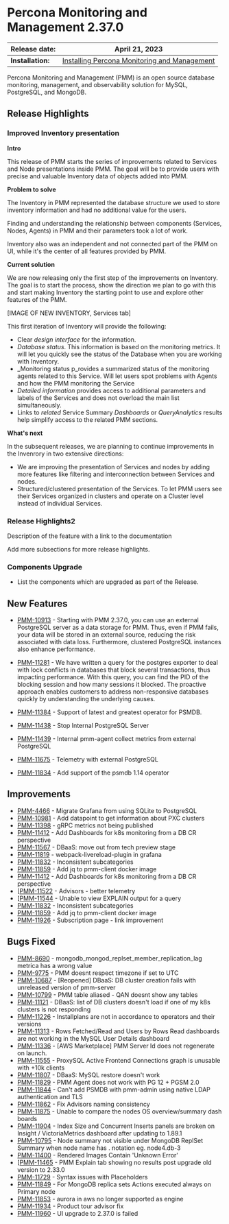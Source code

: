 # Percona Monitoring and Management 2.37.0

| **Release date:** | April 21, 2023                                                                                    |
| ----------------- | ----------------------------------------------------------------------------------------------- |
| **Installation:** | [Installing Percona Monitoring and Management](https://www.percona.com/software/pmm/quickstart) |

Percona Monitoring and Management (PMM) is an open source database monitoring, management, and observability solution for MySQL, PostgreSQL, and MongoDB.

<!---
!!! caution alert alert-warning "Important/Caution"
    Crucial points that need emphasis:

    - Important: A significant point that deserves emphasis.
    - Caution: Used to mean 'Continue with care'.
 --->


## Release Highlights


### Improved Inventory presentation

**Intro**

This release of PMM starts the series of improvements related to Services and Node presentations inside PMM. The goal will be to provide users with precise and valuable Inventory data of objects added into PMM.

**Problem to solve**

The Inventory in PMM represented the database structure we used to store inventory information and had no additional value for the users. 

Finding and understanding the relationship between components (Services, Nodes, Agents) in PMM and their parameters took a lot of work.

Inventory also was an independent and not connected part of the PMM on UI, while it's the center of all features provided by PMM.

**Current solution** 

We are now releasing only the first step of the improvements on Inventory. The goal is to start the process, show the direction we plan to go with this and start making Inventory the starting point to use and explore other features of the PMM.

\[IMAGE OF NEW INVENTORY, Services tab\]

This first iteration of Inventory will provide the following:

*   Clear _design interface_ for the information. 
*   _Database status_. This information is based on the monitoring metrics. It will let you quickly see the status of the Database when you are working with Inventory.  
*   _Monitoring status p_rovides a summarized status of the monitoring agents related to this Service. Will let users spot problems with Agents and how the PMM monitoring the Service
*   _Detailed information_ provides access to additional parameters and labels of the Services and does not overload the main list simultaneously. 
*   Links to _related_ Service Summary _Dashboards_ or _QueryAnalytics_ results help simplify access to the related PMM sections. 

**What's next**

In the subsequent releases, we are planning to continue improvements in the Invenrory in two extensive directions: 

*   We are improving the presentation of Services and nodes by adding more features like filtering and interconnection between Services and nodes.
*   Structured/clustered presentation of the Services. To let PMM users see their Services organized in clusters and operate on a Cluster level instead of individual Services.

### Release Highlights2
Description of the feature  with a link to the documentation

Add more subsections for more release highlights.


### Components Upgrade
- List the components which are upgraded as part of the Release.

## New Features

<!---

- List of new features with a comprehensive description of the feature and link to the JIRA ticket.

    Example:
    
    [PMM-XXXX](https://jira.percona.com/browse/PMM-XXXX) - Comprehensive description.

--->

- [PMM-10913](https://jira.percona.com/browse/PMM-10913) - Starting with PMM 2.37.0, you can use an external PostgreSQL server as a data storage for PMM. Thus, even if PMM fails, your data will be stored in an external source, reducing the risk associated with data loss. Furthermore, clustered PostgreSQL instances also enhance performance.

- [PMM-11281](https://jira.percona.com/browse/PMM-11281) - We have written a query for the postgres exporter to deal with lock conflicts in databases that block several transactions, thus impacting performance. With this query, you can find the PID of the blocking session and how many sessions it blocked. The proactive approach enables customers to address non-responsive databases quickly by understanding the underlying causes.

- [PMM-11384](https://jira.percona.com/browse/PMM-11384) - Support of latest and greatest operator for PSMDB.

- [PMM-11438](https://jira.percona.com/browse/PMM-11438) - Stop Internal PostgreSQL Server

- [PMM-11439](https://jira.percona.com/browse/PMM-11439) - Internal pmm-agent collect metrics from external PostgreSQL

- [PMM-11675](https://jira.percona.com/browse/PMM-11675) - Telemetry with external PostgreSQL

- [PMM-11834](https://jira.percona.com/browse/PMM-11834) - Add support of the psmdb 1.14 operator



## Improvements

- [PMM-4466](https://jira.percona.com/browse/PMM-4466) - Migrate Grafana from using SQLite to PostgreSQL
- [PMM-10981](https://jira.percona.com/browse/PMM-10981) - Add datapoint to get information about PXC clusters
- [PMM-11398](https://jira.percona.com/browse/PMM-11398) - gRPC metrics not being published
- [PMM-11412](https://jira.percona.com/browse/PMM-11412) - Add Dashboards for k8s monitoring from a DB CR perspective
- [PMM-11567](https://jira.percona.com/browse/PMM-11567) - DBaaS: move out from tech preview stage
- [PMM-11819](https://jira.percona.com/browse/PMM-11819) - webpack-livereload-plugin in grafana
- [PMM-11832](https://jira.percona.com/browse/PMM-11832) - Inconsistent subcategories
- [PMM-11859](https://jira.percona.com/browse/PMM-11859) - Add jq to pmm-client docker image
- [PMM-11412](https://jira.percona.com/browse/PMM-11412) - Add Dashboards for k8s monitoring from a DB CR perspective
- [[PMM-11522](https://jira.percona.com/browse/PMM-11522) - Advisors - better telemetry
- [[PMM-11544](https://jira.percona.com/browse/PMM-11522) - Unable to view EXPLAIN output for a query
- [PMM-11832](https://jira.percona.com/browse/PMM-11832) - Inconsistent subcategories
- [PMM-11859](https://jira.percona.com/browse/PMM-11859) - Add jq to pmm-client docker image
- [PMM-11926](https://jira.percona.com/browse/PMM-11926) - Subscription page - link improvement

## Bugs Fixed


- [PMM-8690](https://jira.percona.com/browse/PMM-8690) - mongodb_mongod_replset_member_replication_lag metrica has a wrong value
- [PMM-9775](https://jira.percona.com/browse/PMM-9775) - PMM doesnt respect timezone if set to UTC
- [PMM-10687](https://jira.percona.com/browse/PMM-10687) - [Reopened] DBaaS: DB cluster creation fails with unreleased version of pmm-server
- [PMM-10799](https://jira.percona.com/browse/PMM-10799) - PMM table aliased - QAN doesnt show any tables
- [PMM-11121](https://jira.percona.com/browse/PMM-11121) - DBaaS: list of DB clusters doesn't load if one of my k8s clusters is not responding
- [PMM-11226](https://jira.percona.com/browse/PMM-11226) - Installplans are not in accordance to operators and their versions
- [PMM-11313](https://jira.percona.com/browse/PMM-11313) - Rows Fetched/Read and Users by Rows Read dashboards are not working in the MySQL User Details dashboard
- [PMM-11336](https://jira.percona.com/browse/PMM-11336) - [AWS Marketplace] PMM Server Id does not regenerate on launch.
- [PMM-11555](https://jira.percona.com/browse/PMM-11555) - ProxySQL Active Frontend Connections graph is unusable with +10k clients
- [PMM-11807](https://jira.percona.com/browse/PMM-11807) - DBaaS: MySQL restore doesn't work
- [PMM-11829](https://jira.percona.com/browse/PMM-11829) - PMM Agent does not work with PG 12 + PGSM 2.0
- [PMM-11844](https://jira.percona.com/browse/PMM-11844) - Can't add PSMDB with pmm-admin using native LDAP authentication and TLS
- [PMM-11862](https://jira.percona.com/browse/PMM-11862) - Fix Advisors naming consistency
- [PMM-11875](https://jira.percona.com/browse/PMM-11875) - Unable to compare the nodes OS overview/summary dash boards
- [PMM-11904](https://jira.percona.com/browse/PMM-11904) - Index Size and Concurrent Inserts panels are broken on Insight / VictoriaMetrics dashboard after updating to 1.89.1
- [PMM-10795](https://jira.percona.com/browse/PMM-10795) - Node summary not visible under MongoDB ReplSet Summary when node name has . notation eg. node4.db-3
- [PMM-11400](https://jira.percona.com/browse/PMM-11400) - Rendered Images Contain 'Unknown Error'
- [[PMM-11465](https://jira.percona.com/browse/PMM-11465) - PMM Explain tab showing no results post upgrade old version to 2.33.0
- [PMM-11729](https://jira.percona.com/browse/PMM-11729) - Syntax issues with Placeholders
- [PMM-11849](https://jira.percona.com/browse/PMM-11849) - For MongoDB replica sets Actions executed always on Primary node
- [PMM-11853](https://jira.percona.com/browse/PMM-11853) - aurora in aws no longer supported as engine
- [PMM-11934](https://jira.percona.com/browse/PMM-11934) - Product tour advisor fix
- [PMM-11960](https://jira.percona.com/browse/PMM-11960) - UI upgrade to 2.37.0 is failed


<!---


## Known issues

- ​List of known issues with a  comprehensive description and link to the JIRA ticket.

    Example:

    [PMM-XXXX](https://jira.percona.com/browse/PMM-XXXX) - Comprehensive description.


    **Solution**

    Description of the solution.


## Coming Soon

  Share what are the upcoming features on your roadmap to keep users excited:

- Planned item 1
- Planned item 2

--->